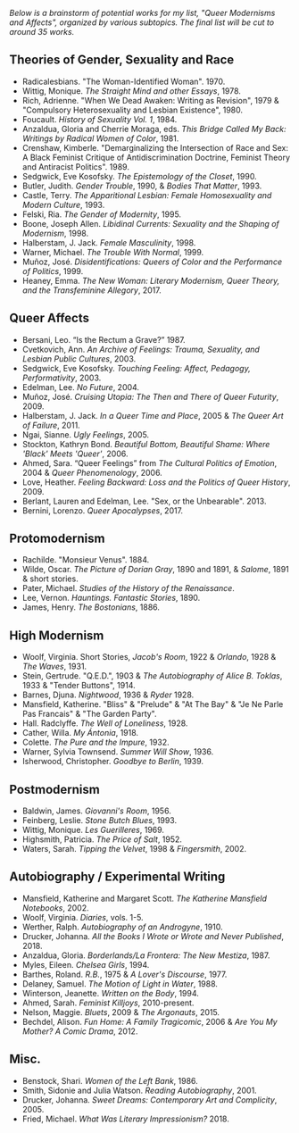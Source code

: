 *Below is a brainstorm of potential works for my list, "Queer Modernisms and Affects", organized by various subtopics. The final list will be cut to around 35 works.*

## Theories of Gender, Sexuality and Race 

* Radicalesbians. "The Woman-Identified Woman". 1970.
* Wittig, Monique. *The Straight Mind and other Essays*, 1978.
* Rich, Adrienne. "When We Dead Awaken: Writing as Revision", 1979 & "Compulsory Heterosexuality and Lesbian Existence", 1980.
* Foucault. *History of Sexuality Vol. 1*, 1984.
* Anzaldua, Gloria and Cherrie Moraga, eds. *This Bridge Called My Back: Writings by Radical Women of Color*, 1981.
* Crenshaw, Kimberle. "Demarginalizing the Intersection of Race and Sex: A Black Feminist Critique of Antidiscrimination Doctrine, Feminist Theory and Antiracist Politics". 1989.
* Sedgwick, Eve Kosofsky. *The Epistemology of the Closet*, 1990.
* Butler, Judith. *Gender Trouble*, 1990, & *Bodies That Matter*, 1993.
* Castle, Terry. *The Apparitional Lesbian: Female Homosexuality and Modern Culture*, 1993. 
* Felski, Ria. *The Gender of Modernity*, 1995.
* Boone, Joseph Allen. *Libidinal Currents: Sexuality and the Shaping of Modernism*, 1998.
* Halberstam, J. Jack. *Female Masculinity*, 1998.
* Warner, Michael. *The Trouble With Normal*, 1999.
* Muñoz, José. *Disidentifications: Queers of Color and the Performance of Politics*, 1999.
* Heaney, Emma. *The New Woman: Literary Modernism, Queer Theory, and the Transfeminine Allegory*, 2017.

## Queer Affects

* Bersani, Leo. “Is the Rectum a Grave?” 1987.
* Cvetkovich, Ann. *An Archive of Feelings: Trauma, Sexuality, and Lesbian Public Cultures*, 2003.
* Sedgwick, Eve Kosofsky. *Touching Feeling: Affect, Pedagogy, Performativity*, 2003.
* Edelman, Lee. *No Future*, 2004.
* Muñoz, José. *Cruising Utopia: The Then and There of Queer Futurity*, 2009.
* Halberstam, J. Jack. *In a Queer Time and Place*, 2005 & *The Queer Art of Failure*, 2011.
* Ngai, Sianne. *Ugly Feelings*, 2005.
* Stockton, Kathryn Bond. *Beautiful Bottom, Beautiful Shame: Where 'Black' Meets 'Queer'*, 2006.
* Ahmed, Sara. “Queer Feelings” from *The Cultural Politics of Emotion*, 2004 & *Queer Phenomenology*, 2006.
* Love, Heather. *Feeling Backward: Loss and the Politics of Queer History*, 2009.
* Berlant, Lauren and Edelman, Lee. "Sex, or the Unbearable". 2013.
* Bernini, Lorenzo. *Queer Apocalypses*, 2017.

## Protomodernism

* Rachilde. "Monsieur Venus". 1884.
* Wilde, Oscar. *The Picture of Dorian Gray*, 1890 and 1891, & *Salome*, 1891 & short stories.
* Pater, Michael. *Studies of the History of the Renaissance*.
* Lee, Vernon. *Hauntings. Fantastic Stories*, 1890.
* James, Henry. *The Bostonians*, 1886.

## High Modernism

* Woolf, Virginia. Short Stories, *Jacob's Room*, 1922 & *Orlando*, 1928 & *The Waves*, 1931.
* Stein, Gertrude. "Q.E.D.", 1903 & *The Autobiography of Alice B. Toklas*, 1933 & "Tender Buttons", 1914.
* Barnes, Djuna. *Nightwood*, 1936 & *Ryder* 1928.
* Mansfield, Katherine. "Bliss" & "Prelude" & "At The Bay" & "Je Ne Parle Pas Francais" & "The Garden Party".
* Hall. Radclyffe. *The Well of Loneliness*, 1928.
* Cather, Willa. *My Ántonia*, 1918.
* Colette. *The Pure and the Impure*, 1932.
* Warner, Sylvia Townsend. *Summer Will Show*, 1936.
* Isherwood, Christopher. *Goodbye to Berlin*, 1939.

## Postmodernism

* Baldwin, James. *Giovanni's Room*, 1956.
* Feinberg, Leslie. *Stone Butch Blues*, 1993.
* Wittig, Monique. *Les Guerilleres*, 1969.
* Highsmith, Patricia. *The Price of Salt*, 1952.
* Waters, Sarah. *Tipping the Velvet*, 1998 & *Fingersmith*, 2002.

## Autobiography / Experimental Writing

* Mansfield, Katherine and Margaret Scott. *The Katherine Mansfield Notebooks*, 2002.
* Woolf, Virginia. *Diaries*, vols. 1-5.
* Werther, Ralph. *Autobiography of an Androgyne*, 1910.
* Drucker, Johanna. *All the Books I Wrote or Wrote and Never Published*, 2018.
* Anzaldua, Gloria. *Borderlands/La Frontera: The New Mestiza*, 1987.
* Myles, Eileen. *Chelsea Girls*, 1994.
* Barthes, Roland. *R.B.*, 1975 & *A Lover's Discourse*, 1977.
* Delaney, Samuel. *The Motion of Light in Water*, 1988.
* Winterson, Jeanette. *Written on the Body*, 1994.
* Ahmed, Sarah. *Feminist Killjoys*,  2010-present.
* Nelson, Maggie. *Bluets*, 2009 & *The Argonauts*, 2015.
* Bechdel, Alison. *Fun Home: A Family Tragicomic*, 2006 & *Are You My Mother? A Comic Drama*, 2012.

## Misc.

* Benstock, Shari. *Women of the Left Bank*, 1986.
* Smith, Sidonie and Julia Watson. *Reading Autobiography*, 2001.
* Drucker, Johanna. *Sweet Dreams: Contemporary Art and Complicity*, 2005.
* Fried, Michael. *What Was Literary Impressionism?* 2018.